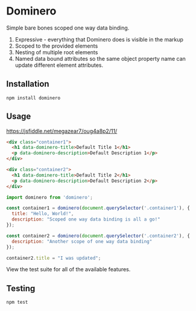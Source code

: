 # Dominero

Simple bare bones scoped one way data binding.

1. Expressive - everything that Dominero does is visible in the markup
1. Scoped to the provided elements
1. Nesting of multiple root elements
1. Named data bound attributes so the same object property name can update different element attributes.

## Installation

`npm install dominero`

## Usage

https://jsfiddle.net/megazear7/oug4a8p2/11/

```html
<div class="container1">
  <h1 data-dominero-title>Default Title 1</h1>
  <p data-dominero-description>Default Description 1</p>
</div>

<div class="container2">
  <h1 data-dominero-title>Default Title 2</h1>
  <p data-dominero-description>Default Description 2</p>
</div>
```

```js
import dominero from 'dominero';

const container1 = dominero(document.querySelector('.container1'), {
  title: "Hello, World!",
  description: "Scoped one way data binding is all a go!"
});

const container2 = dominero(document.querySelector('.container2'), {
  description: "Another scope of one way data binding"
});

container2.title = "I was updated";
```

View the test suite for all of the available features.

## Testing

`npm test`
